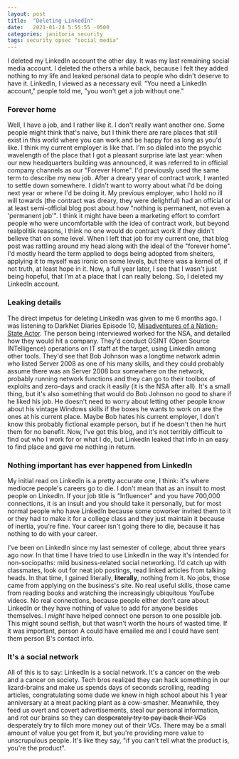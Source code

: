 ```yaml
---
layout: post
title:  "Deleting LinkedIn"
date:   2021-01-24 5:55:55 -0500
categories: janitoria security
tags: security opsec "social media"
---
```

I deleted my LinkedIn account the other day.  It was my last remaining social media account.  I deleted the others a while back, because I felt they added nothing to my life and leaked personal data to people who didn't deserve to have it.  LinkedIn, I viewed as a necessary evil.  "You need a LinkedIn account," people told me, "you won't get a job without one."  

### Forever home
Well, I have a job, and I rather like it.  I don't really want another one.  Some people might think that's naive, but I think there are rare places that still exist in this world where you can work and be happy for as long as you'd like.  I think my current employer is like that.  I'm so dialed into the psychic wavelength of the place that I got a pleasant surprise late last year: when our new headquarters building was announced, it was referred to in official company channels as our "Forever Home".  I'd previously used the same term to describe my new job.  After a dreary year of contract work, I wanted to settle down somewhere.  I didn't want to worry about what I'd be doing next year or where I'd be doing it.  My previous employer, who I hold no ill will towards (the contract was dreary, they were delightful) had an official or at least semi-official blog post about how "nothing is permanent, not even a 'permanent job'".  I think it might have been a marketing effort to comfort people who were uncomfortable with the idea of contract work, but beyond realpolitik reasons, I think no one would do contract work if they didn't believe that on some level.  When I left that job for my current one, that blog post was rattling around my head along with the ideal of the "forever home".  I'd  mostly heard the term applied to dogs being adopted from shelters, applying it to myself was ironic on some levels, but there was a kernel of, if not truth, at least hope in it.  Now, a full year later, I see that I wasn't just being hopeful, that I'm at a place that I can really belong.  So, I deleted my LinkedIn account.

### Leaking details
The direct impetus for deleting LinkedIn was given to me 6 months ago.  I was listening to DarkNet Diaries Episode 10, [Misadventures of a Nation-State Actor](https://darknetdiaries.com/episode/10/).  The person being interviewed worked for the NSA, and detailed how they would hit a company.  They'd conduct OSINT (Open Source INTelligence) operations on IT staff at the target, using LinkedIn among other tools.  They'd see that Bob Johnson was a longtime network admin who listed Server 2008 as one of his many skills, and they could probably assume there was an Server 2008 box somewhere on the network, probably running network functions and they can go to their toolbox of exploits and zero-days and crack it easily (it is the NSA after all).  It's a small thing, but it's also something that would do Bob Johnson no good to share if he liked his job.  He doesn't need to worry about letting other people know about his vintage Windows skills if the boxes he wants to work on are the ones at his current place.  Maybe Bob hates his current employer, I don't know this probably fictional example person, but if he doesn't then he hurt them for no benefit.  Now, I've got this blog, and it's not terribly difficult to find out who I work for or what I do, but LinkedIn leaked that info in an easy to find place and gave me nothing in return.

### Nothing important has ever happened from LinkedIn
My initial read on LinkedIn is a pretty accurate one, I think: it's where mediocre people's careers go to die.  I don't mean that as an insult to most people on LinkedIn.  If your job title is "Influencer" and you have 700,000 connections, it is an insult and you should take it personally, but for most normal people who have LinkedIn because some coworker invited them to it or they had to make it for a college class and they just maintain it because of inertia, you're fine.  Your career isn't going there to die, because it has nothing to do with your career.

I've been on LinkedIn since my last semester of college, about three years ago now.  In that time I have tried to use LinkedIn in the way it's intended for non-sociopaths: mild business-related social networking.  I'd catch up with classmates, look out for neat job postings, read linked articles from talking heads.  In that time, I gained literally, **literally**, nothing from it.  No jobs, those came from applying on the business's site.  No real useful skills, those came from reading books and watching the increasingly ubiquitous YouTube videos.  No real connections, because people either don't care about LinkedIn or they have nothing of value to add for anyone besides themselves.  I *might* have helped connect one person to one possible job.  This might sound selfish, but that wasn't worth the hours of wasted time.  If it was important, person A could have emailed me and I could have sent them person B's contact info.

### It's a social network
All of this is to say: LinkedIn is a social network.  It's a cancer on the web and a cancer on society.  Tech bros realized they can hack something in our lizard-brains and make us spends days of seconds scrolling, reading articles, congratulating some dude we knew in high school about his 1 year anniversary at a meat packing plant as a cow-smasher.  Meanwhile, they feed us overt and covert advertisements, steal our personal information, and rot our brains so they can ~~desperately try to pay back their VCs~~ desperately try to filch more money out of their VCs.  There may be a small amount of value you get from it, but you're providing more value to unscrupulous people.  It's like they say, "if you can't tell what the product is, you're the product".